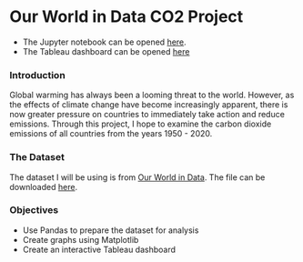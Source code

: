 # Our World in Data CO2 Project

- The Jupyter notebook can be opened [here](analysis.ipynb).
- The Tableau dashboard can be opened [here](https://public.tableau.com/views/CarbonDioxideEmissions_16432672351780/Dashboard?:language=en-US&:display_count=n&:origin=viz_share_link)

### Introduction

Global warming has always been a looming threat to the world. However, as the effects of climate change have become increasingly apparent, there is now greater pressure on countries to immediately take action and reduce emissions. Through this project, I hope to examine the carbon dioxide emissions of all countries from the years 1950 - 2020.

### The Dataset

The dataset I will be using is from [Our World in Data](https://ourworldindata.org/). The file can be downloaded [here](https://github.com/owid/co2-data).

### Objectives

- Use Pandas to prepare the dataset for analysis
- Create graphs using Matplotlib
- Create an interactive Tableau dashboard
